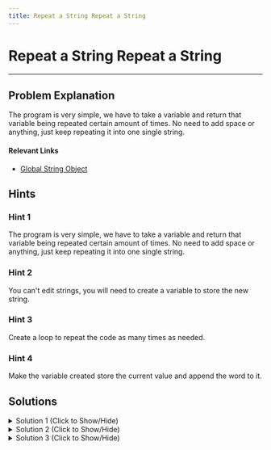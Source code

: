 ```yaml
---
title: Repeat a String Repeat a String
---
```


# Repeat a String Repeat a String

---
## Problem Explanation

The program is very simple, we have to take a variable and return that variable being repeated certain amount of times. No need to add space or anything, just keep repeating it into one single string.

#### Relevant Links

*   <a href='https://developer.mozilla.org/en-US/docs/Web/JavaScript/Reference/Global_Objects/String' target='_blank' rel='nofollow'>Global String Object</a>

## Hints

### Hint 1
The program is very simple, we have to take a variable and return that variable being repeated certain amount of times. No need to add space or anything, just keep repeating it into one single string.

### Hint 2

You can't edit strings, you will need to create a variable to store the new string.


### Hint 3

Create a loop to repeat the code as many times as needed.


### Hint 4

Make the variable created store the current value and append the word to it.

## Solutions

<details><summary>Solution 1 (Click to Show/Hide)</summary>

```js
function repeatStringNumTimes(str, num) {
  var accumulatedStr = "";

  while (num > 0) {
    accumulatedStr += str;
    num--;
  }

  return accumulatedStr;
}
```

#### Code Explanation

*   Create an empty string variable to store the repeated word.
*   Use a while loop or for loop to repeat code as many times as needed according to `num`
*   Then we just have to add the string to the variable created on step one, and increase or decrease `num` depending on how you set the loop.
*   At the end of the loop, return the variable for the repeated word.

#### Relevant Links

*   <a>JS while Loop</a>
*   <a href='https://forum.freecodecamp.com/t/javascript-for-loop/14666s-Explained' target='_blank' rel='nofollow'>JS For Loops Explained</a>
</details>

<details><summary>Solution 2 (Click to Show/Hide)</summary>

```js
function repeatStringNumTimes(str, num) {
  if (num < 1) {
    return "";
  } else if (num === 1) {
    return str;
  } else {
    return str + repeatStringNumTimes(str, num - 1);
  }
}
```

#### Code Explanation

*   This solution uses recursion.
*   We check if `num` is negative and return an empty string if true.
*   Then we check if it's equal to 1 and in that case we return the string itself.
*   If not, we add the string to a call of our function with `num` being decreased by 1, which will add another `str` and another.. until eventually `num` is 1\. And return that whole process.

#### Relevant Links

*   <a href='https://developer.mozilla.org/en-US/docs/Web/JavaScript/Guide/Functions#Recursion' target='_blank' rel='nofollow'>Functions - Recursion</a>

</details>

<details><summary>Solution 3 (Click to Show/Hide)</summary>

```js
function repeatStringNumTimes(str, num) {
  return num > 0 ? str.repeat(num) : "";
}

repeatStringNumTimes("abc", 3);
```

#### Code Explanation

*   This solution takes a declarative approach.
*   It is similar to the third solution, except it uses the ternary operator form of the `if` statement.

#### Relevant Links

*   <a href='https://forum.freecodecamp.com/t/javascript-ternary-operator/15973' target='_blank' rel='nofollow'>JS Ternary</a>
</details>